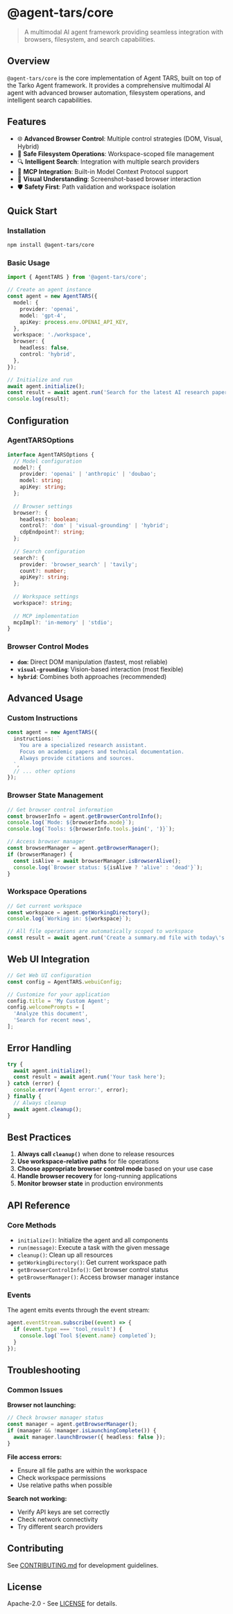# @agent-tars/core

> A multimodal AI agent framework providing seamless integration with browsers, filesystem, and search capabilities.

## Overview

`@agent-tars/core` is the core implementation of Agent TARS, built on top of the Tarko Agent framework. It provides a comprehensive multimodal AI agent with advanced browser automation, filesystem operations, and intelligent search capabilities.

## Features

- 🌐 **Advanced Browser Control**: Multiple control strategies (DOM, Visual, Hybrid)
- 📁 **Safe Filesystem Operations**: Workspace-scoped file management
- 🔍 **Intelligent Search**: Integration with multiple search providers
- 🔧 **MCP Integration**: Built-in Model Context Protocol support
- 📸 **Visual Understanding**: Screenshot-based browser interaction
- 🛡️ **Safety First**: Path validation and workspace isolation

## Quick Start

### Installation

```bash
npm install @agent-tars/core
```

### Basic Usage

```typescript
import { AgentTARS } from '@agent-tars/core';

// Create an agent instance
const agent = new AgentTARS({
  model: {
    provider: 'openai',
    model: 'gpt-4',
    apiKey: process.env.OPENAI_API_KEY,
  },
  workspace: './workspace',
  browser: {
    headless: false,
    control: 'hybrid',
  },
});

// Initialize and run
await agent.initialize();
const result = await agent.run('Search for the latest AI research papers');
console.log(result);
```

## Configuration

### AgentTARSOptions

```typescript
interface AgentTARSOptions {
  // Model configuration
  model?: {
    provider: 'openai' | 'anthropic' | 'doubao';
    model: string;
    apiKey: string;
  };
  
  // Browser settings
  browser?: {
    headless?: boolean;
    control?: 'dom' | 'visual-grounding' | 'hybrid';
    cdpEndpoint?: string;
  };
  
  // Search configuration
  search?: {
    provider: 'browser_search' | 'tavily';
    count?: number;
    apiKey?: string;
  };
  
  // Workspace settings
  workspace?: string;
  
  // MCP implementation
  mcpImpl?: 'in-memory' | 'stdio';
}
```

### Browser Control Modes

- **`dom`**: Direct DOM manipulation (fastest, most reliable)
- **`visual-grounding`**: Vision-based interaction (most flexible)
- **`hybrid`**: Combines both approaches (recommended)

## Advanced Usage

### Custom Instructions

```typescript
const agent = new AgentTARS({
  instructions: `
    You are a specialized research assistant.
    Focus on academic papers and technical documentation.
    Always provide citations and sources.
  `,
  // ... other options
});
```

### Browser State Management

```typescript
// Get browser control information
const browserInfo = agent.getBrowserControlInfo();
console.log(`Mode: ${browserInfo.mode}`);
console.log(`Tools: ${browserInfo.tools.join(', ')}`);

// Access browser manager
const browserManager = agent.getBrowserManager();
if (browserManager) {
  const isAlive = await browserManager.isBrowserAlive();
  console.log(`Browser status: ${isAlive ? 'alive' : 'dead'}`);
}
```

### Workspace Operations

```typescript
// Get current workspace
const workspace = agent.getWorkingDirectory();
console.log(`Working in: ${workspace}`);

// All file operations are automatically scoped to workspace
const result = await agent.run('Create a summary.md file with today\'s findings');
```

## Web UI Integration

```typescript
// Get Web UI configuration
const config = AgentTARS.webuiConfig;

// Customize for your application
config.title = 'My Custom Agent';
config.welcomePrompts = [
  'Analyze this document',
  'Search for recent news',
];
```

## Error Handling

```typescript
try {
  await agent.initialize();
  const result = await agent.run('Your task here');
} catch (error) {
  console.error('Agent error:', error);
} finally {
  // Always cleanup
  await agent.cleanup();
}
```

## Best Practices

1. **Always call `cleanup()`** when done to release resources
2. **Use workspace-relative paths** for file operations
3. **Choose appropriate browser control mode** based on your use case
4. **Handle browser recovery** for long-running applications
5. **Monitor browser state** in production environments

## API Reference

### Core Methods

- `initialize()`: Initialize the agent and all components
- `run(message)`: Execute a task with the given message
- `cleanup()`: Clean up all resources
- `getWorkingDirectory()`: Get current workspace path
- `getBrowserControlInfo()`: Get browser control status
- `getBrowserManager()`: Access browser manager instance

### Events

The agent emits events through the event stream:

```typescript
agent.eventStream.subscribe((event) => {
  if (event.type === 'tool_result') {
    console.log(`Tool ${event.name} completed`);
  }
});
```

## Troubleshooting

### Common Issues

**Browser not launching:**
```typescript
// Check browser manager status
const manager = agent.getBrowserManager();
if (manager && !manager.isLaunchingComplete()) {
  await manager.launchBrowser({ headless: false });
}
```

**File access errors:**
- Ensure all file paths are within the workspace
- Check workspace permissions
- Use relative paths when possible

**Search not working:**
- Verify API keys are set correctly
- Check network connectivity
- Try different search providers

## Contributing

See [CONTRIBUTING.md](../../CONTRIBUTING.md) for development guidelines.

## License

Apache-2.0 - See [LICENSE](../../LICENSE) for details.
